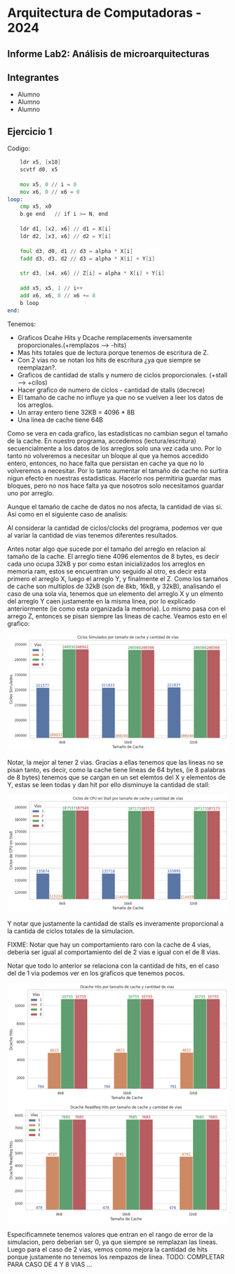 # Arquitectura de Computadoras - 2024

## Informe Lab2:  Análisis de microarquitecturas

## Integrantes

- Alumno
- Alumno
- Alumno

## Ejercicio 1

Codigo:

```asm
    ldr x5, [x10]
    scvtf d0, x5    

    mov x5, 0 // i = 0
    mov x6, 0 // x6 = 0
loop:
    cmp x5, x0 
    b.ge end   // if i >= N, end

    ldr d1, [x2, x6] // d1 = X[i]
    ldr d2, [x3, x6] // d2 = Y[i]

    fmul d3, d0, d1 // d3 = alpha * X[i]
    fadd d3, d3, d2 // d3 = alpha * X[i] + Y[i]

    str d3, [x4, x6] // Z[i] = alpha * X[i] + Y[i]

    add x5, x5, 1 // i++
    add x6, x6, 8 // x6 += 8
    b loop
end:
```

Tenemos:

- Graficos Dcahe Hits y Dcache remplacements inversamente proporcionales.(+remplazos --> -hits)
- Mas hits totales que de lectura porque tenemos de escritura de Z.
- Con 2 vias no se notan los hits de escritura ¿ya que siempre se reemplazan?.
- Graficos de cantidad de stalls y numero de ciclos proporcionales. (+stall -->  +cilos)
- Hacer grafico de numero de ciclos - cantidad de stalls (decrece)
- El tamaño de cache no influye ya que no se vuelven a leer los datos de los arreglos.
- Un array entero tiene 32KB = 4096 * 8B
- Una linea de cache tiene 64B

Como se vera en cada grafico, las estadisticas no cambian segun el tamaño de la cache.
En nuestro programa, accedemos (lectura/escritura) secuencialmente a los datos de los arreglos solo una vez cada uno. Por lo tanto no volveremos a necesitar un bloque al que ya hemos accedido entero, entonces, no hace falta que persistan en cache ya que no lo volveremos a necesitar. Por lo tanto aumentar el tamaño de cache no surtira nigun efecto en nuestras estadisticas. Hacerlo nos permitiria guardar mas bloques, pero no nos hace falta ya que  nosotros solo necesitamos guardar uno por arreglo.

Aunque el tamaño de cache de datos no nos afecta, la cantidad de vias si. Asi como en el siguiente caso de analisis:

Al considerar la cantidad de ciclos/clocks del programa, podemos ver que al variar la cantidad de vias tenemos diferentes resultados.

Antes notar algo que sucede por el tamaño del arreglo en relacion al tamaño de la cache. El arreglo tiene 4096 elementos de 8 bytes, es decir cada uno ocupa 32kB y por como estan inicializados los arreglos en memoria ram, estos se encuentran uno seguido al otro, es decir esta primero el arreglo X, luego el arreglo Y, y finalmente el Z. Como los tamaños de cache son multiplos de 32kB (son de 8kb, 16kB, y 32kB), analisando el caso de una sola via, tenemos que un elemento del arreglo X y un elmento del arreglo Y caen justamente en la misma linea, por lo explicado anteriormente (ie como esta organizada la memoria). Lo mismo pasa con el arrego Z, entonces se pisan siempre las lineas de cache. Veamos esto en el grafico:

![Ciclos Simulados](<stats/stats-ej1-img/Ciclos Simulados.png>)

Notar, la mejor al tener 2 vias. Gracias a ellas tenemos que las lineas no se pisan tanto, es decir, como la cache tiene lineas de 64 bytes, (ie 8 palabras de 8 bytes) tenemos que se cargan en un set elemtos del X y elementos de Y, estas se leen todas y dan hit por ello disminuye la cantidad de stall:

![Ciclos de CPU en Stall](<stats/stats-ej1-img/Ciclos de CPU en Stall.png>)

Y notar que justamente la cantidad de stalls es inveramente proporcional a la cantida de ciclos totales de la simulacion.

FIXME: Notar que hay un comportamiento raro con la cache de 4 vias, deberia ser igual al comportamiento del de 2 vias e igual con el de 8 vias.


Notar que todo lo anterior se relaciona con la cantidad de hits, en el caso del de 1 via podemos ver en los graficos que tenemos pocos.

![Dcache Hits](<stats/stats-ej1-img/Dcache Hits.png>)
![Dcache ReadReq Hits](<stats/stats-ej1-img/Dcache ReadReq Hits.png>)

Especificamnete tenemos valores que entran en el rango de error de la simulacion, pero deberian ser 0, ya que siempre se remplazan las lineas. Luego para el caso de 2 vias, vemos como mejora la cantidad de hits porque justamente no tenemos los rempazos de linea.
TODO: COMPLETAR PARA CASO DE 4 Y 8 VIAS ...
